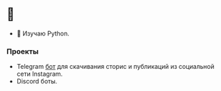 # 🤨

- 🌱 Изучаю Python.

### Проекты
- Telegram [бот](https://t.me/InstaLoadrBot) для скачивания сторис и публикаций из социальной сети Instagram.
- Discord боты.
